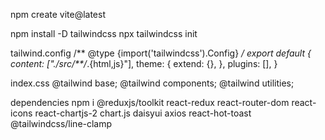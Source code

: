 npm create vite@latest

npm install -D tailwindcss
npx tailwindcss init


tailwind.config
/** @type {import('tailwindcss').Config} */
export default {
  content: ["./src/**/*.{html,js}"],
  theme: {
    extend: {},
  },
  plugins: [],
}

index.css
@tailwind base;
@tailwind components;
@tailwind utilities;


dependencies
npm i @reduxjs/toolkit react-redux react-router-dom react-icons react-chartjs-2 chart.js daisyui axios react-hot-toast @tailwindcss/line-clamp